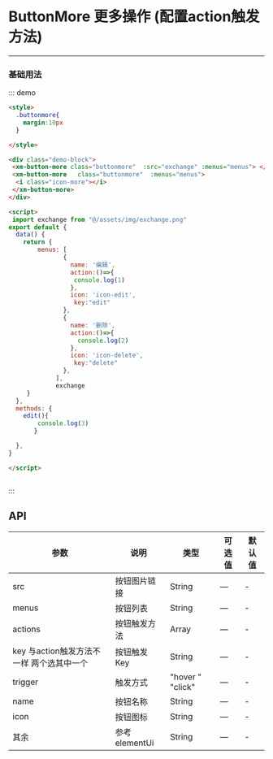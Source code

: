 <style scope>
  .buttonmore{
    margin:10px
  }

</style>



# ButtonMore 更多操作 (配置action触发方法)
----
### 基础用法
<div class="demo-block">
 <xm-button-more  class="buttonmore" :src="exchange" :menus="menus"> </xm-button-more>
 <xm-button-more class="buttonmore"   :menus="menus"  @edit="edit">
   <i class="icon-more"></i>
</xm-button-more>
</div>


<script>
 import exchange from "@/assets/img/exchange.png"
export default {
  data() {
    return {
        menus: [
               {
                 name: '编辑',
                 action:()=>{
                  console.log(1)
                 },
                 icon: 'icon-edit',
                 key:"edit"
               },
               {
                 name: '删除',
                 action:()=>{
                   console.log(2)
                 },
                 icon: 'icon-delete',
                 key:"delete"
               },
             ],
             exchange
     }
  },
  methods: {
       edit(){
        console.log(3)
       }

  },
}

</script>



::: demo
```html
<style>
  .buttonmore{
    margin:10px
  }

</style>

<div class="demo-block">
 <xm-button-more class="buttonmore"  :src="exchange" :menus="menus"> </xm-button-more>
 <xm-button-more   class="buttonmore"  :menus="menus">
  <i class="icon-more"></i>
 </xm-button-more>
</div>

<script>
 import exchange from "@/assets/img/exchange.png"
export default {
  data() {
    return {
        menus: [
               {
                 name: '编辑',
                 action:()=>{
                  console.log(1)
                 },
                 icon: 'icon-edit',
                  key:"edit"
               },
               {
                 name: '删除',
                 action:()=>{
                   console.log(2)
                 },
                 icon: 'icon-delete',
                  key:"delete"
               },
             ],
             exchange
     }
  },
  methods: {
    edit(){
        console.log(3)
       }

  },
}

</script>



```
:::


## API

| 参数      | 说明          | 类型      | 可选值                           | 默认值  |
|---------- |-------------- |---------- |--------------------------------  |-------- |
| src |  按钮图片链接  | String | — | - |
| menus | 按钮列表 | String     | —  | - |
| actions | 按钮触发方法 | Array   | — | - |
| key  与action触发方法不一样 两个选其中一个| 按钮触发Key | String   | — | - |
| trigger | 触发方式  | "hover " "click"    | — | - |
| name | 按钮名称 | String   | — | - |
| icon | 按钮图标  | String   | — | - |
| 其余 | 参考elementUi  | String   | — | - |



